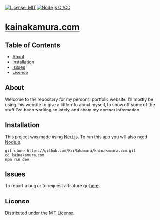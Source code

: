 [![License: MIT](https://img.shields.io/badge/License-MIT-brightgreen.svg)](https://github.com/KaiNakamura/kainakamura.com/blob/master/LICENSE)
[![Node.js CI/CD](https://github.com/KaiNakamura/kainakamura.com/actions/workflows/node.js.yml/badge.svg)](https://github.com/KaiNakamura/kainakamura.com/actions/workflows/node.js.yml)

# [kainakamura.com](https://kainakamura.com)

## Table of Contents

- [About](#about)
- [Installation](#installation)
- [Issues](#issues)
- [License](#license)

## About

Welcome to the repository for my personal portfolio website. I'll mostly be using this website to give a little info about myself, to show off some of the stuff I've been working on lately, and share my contact information.

## Installation

This project was made using [Next.js](https://nextjs.org). To run this app you will also need [Node.js](https://nodejs.org).

```
git clone https://github.com/KaiNakamura/kainakamura.com.git
cd kainakamura.com
npm run dev
```

## Issues

To report a bug or to request a feature go [here](https://github.com/KaiNakamura/kainakamura.com/issues).

## License

Distributed under the [MIT License](https://github.com/KaiNakamura/kainakamura.com/blob/master/LICENSE).
